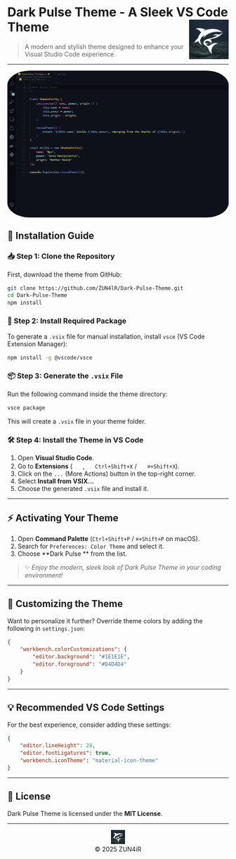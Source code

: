 # Dark Pulse Theme - A Sleek VS Code Theme [<img src="logo.png" alt="Dark Pulse Theme" width="90" height="90" align="right">](https://github.com/ZUN4lR/Dark-Pulse-Theme.git)

> A modern and stylish theme designed to enhance your Visual Studio Code experience.

---
<div style="border-radius: 10%; overflow: hidden; width: 100%;">
    <img src="screen-shot.png" style="width: 100%; height:50%; display: block;">
</div>

## 🚀 Installation Guide

### 📥 Step 1: Clone the Repository
First, download the theme from GitHub:

```bash
git clone https://github.com/ZUN4lR/Dark-Pulse-Theme.git
cd Dark-Pulse-Theme
npm install
```

### 🔧 Step 2: Install Required Package
To generate a `.vsix` file for manual installation, install `vsce` (VS Code Extension Manager):

```bash
npm install -g @vscode/vsce
```

### 📦 Step 3: Generate the `.vsix` File
Run the following command inside the theme directory:

```bash
vsce package
```

This will create a `.vsix` file in your theme folder.

### 🛠 Step 4: Install the Theme in VS Code
1. Open **Visual Studio Code**.
2. Go to **Extensions** (
    <img src="https://www.microsoft.com/favicon.ico" width=16 height=16/> , <img src="https://www.kernel.org/theme/images/logos/favicon.png" width=16 height=16/> `Ctrl+Shift+X` / <img src="https://developer.apple.com/favicon.ico" width=16 height=16/> `⌘+Shift+X`).
3. Click on the `...` (More Actions) button in the top-right corner.
4. Select **Install from VSIX...**
5. Choose the generated `.vsix` file and install it.

---

## ⚡ Activating Your Theme 

1. Open **Command Palette** (`Ctrl+Shift+P` / `⌘+Shift+P` on macOS).
2. Search for `Preferences: Color Theme` and select it.
3. Choose **Dark Pulse ** from the list.

> ✨ *Enjoy the modern, sleek look of Dark Pulse Theme in your coding environment!*

---

## 🎨 Customizing the Theme
Want to personalize it further? Override theme colors by adding the following in `settings.json`:

```json
{
    "workbench.colorCustomizations": {
        "editor.background": "#1E1E1E",
        "editor.foreground": "#D4D4D4"
    }
}
```

---

## 💡 Recommended VS Code Settings
For the best experience, consider adding these settings:

```json
{
    "editor.lineHeight": 28,
    "editor.fontLigatures": true,
    "workbench.iconTheme": "material-icon-theme"
}
```

---

## 📜 License
Dark Pulse Theme is licensed under the **MIT License**.

---

<p align="center"> <img src="logo.png" width="32" height="32"/> <br /> &copy; 2025 ZUN4iR </p>
